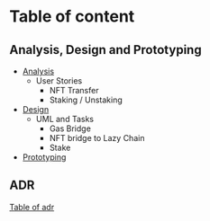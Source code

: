 # Table of content

## Analysis, Design and Prototyping

* [Analysis](./doc/analisys.md)
  * User Stories
    * NFT Transfer
    * Staking / Unstaking
* [Design](./doc/design.md)
  * UML and Tasks
    * Gas Bridge
    * NFT bridge to Lazy Chain
    * Stake
* [Prototyping](./doc//prototyping.md)

## ADR

[Table of adr](./adr/adr-toc.md)
